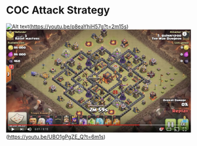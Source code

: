 


# COC Attack Strategy

![Alt text](resources/img/TH10/101_AQ_HOG.png?raw=true "Max Hogs & AQ Walk")(https://youtu.be/p8eaYhiH57g?t=2m15s)
![Alt text](resources/img/TH10/102_BO_HEAL.png?raw=true "Max Bowler Walk")(https://youtu.be/UBO1gPgZE_Q?t=6m1s)




